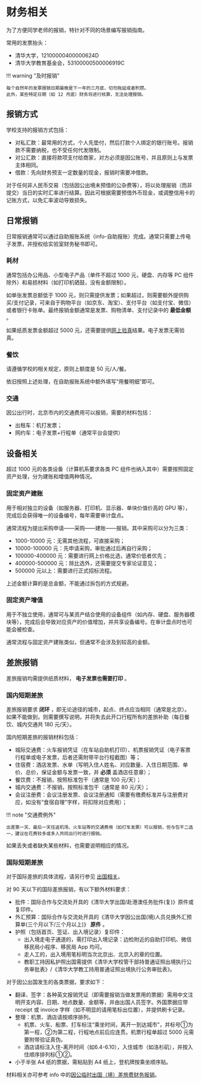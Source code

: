# 财务相关

为了方便同学老师的报销，特针对不同的场景编写报销指南。

常用的发票抬头：

* 清华大学，12100000400000624D
* 清华大学教育基金会，53100000500006919C

!!! warning "及时报销"

    每个自然年的发票报销日期最晚是下一年的三月底，切勿拖延或者积攒。  
    此外，某些特定日期（如 12 月底）财务将进行核算，无法处理报销。

## 报销方式

学校支持的报销方式包括：

* 对私汇款：最常用的方式，个人先垫付，然后打款个人绑定的银行账号。报销款不需要纳税，也不受任何代发限制。
* 对公汇款：直接将款项支付给商家，对方必须是因公账号，并且原则上与发票主体相同。
* 借款：先向财务预支一定数量的现金，报销时需要冲借款。

对于任何非人民币交易（包括因公出境未预借的公杂费等），将以处理报销（而非提交）当日的实时汇率进行结算。因此可根据需要预借外币现金，或调整信用卡的记账方式，以免汇率波动导致损失。

## 日常报销

日常报销通常可以通过自助报账系统（info-自助报账）完成。通常只需要上传电子发票，并授权给实验室财务秘书即可。

### 耗材

通常包括办公用品、小型电子产品（单件不超过 1000 元，硬盘、内存等 PC 组件除外）和易损材料（如打印机硒鼓，没有金额限制）。

如单张发票总额低于 1000 元，则只需提供发票；如果超过，则需要额外提供购买/支付记录，可来自于购物平台（如京东、淘宝）、支付平台（如支付宝、微信）或者银行卡账单。最终报销金额通常是发票、购物清单、支付记录中的 **最低金额** 。

如果纸质发票金额超过 5000 元，还需要提供[网上验真](https://etax.qingdao.chinatax.gov.cn:6883/newdzswj/goTofpcxPage.do)结果。电子发票无需验真。

### 餐饮

请遵循学校的相关规定，原则上额度是 50 元/人/餐。

依旧按照上述处理，在自助报账系统中额外填写“用餐明细”即可。

### 交通

因公出行时，北京市内的交通费用可以报销，需要的材料包括：

* 出租车：机打发票；
* 网约车：电子发票+行程单（通常平台会提供）

## 设备相关

超过 1000 元的各类设备（计算机系要求各类 PC 组件也纳入其中）需要按照固定资产处理，分为建账和增值两种情况。

### 固定资产建账

用于相对独立的设备（如服务器、打印机、显示器、单块价值价高的 GPU 等），完成后会获得唯一的设备编号，每年需要审计盘点。

通常流程为提出采购申请——采购——建账——报销。其中采购可以分为三类：

* 1000-10000 元：无需其他流程，可直接采购；
* 10000-100000 元：先申请采购，审批通过后再自行采购；
* 100000-400000 元：需要进行网上价格比选，通常价低者优先；
* 400000-500000 元：除比选外，还需要提交专家论证意见；
* 500000 元以上：需要进行正式招标流程。

上述金额计算的是总金额，不能通过拆包的方式规避。

### 固定资产增值

用于不独立使用，通常可与某资产结合使用的设备组件（如内存、硬盘、服务器模块等），完成后会导致对应资产的价值增加，并共享设备编号。在审计盘点时也可能会被检查。

通常流程与固定资产建账类似，但通常不会涉及到较高的金额。

## 差旅报销

差旅报销均需提供纸质材料， **电子发票也需要打印** 。

### 国内短期差旅

差旅报销要求 **闭环** ，即无论途径的城市，起点、终点应当相同（通常是北京）。如果不能做到，则需要撰写说明，并将失去此开口行程所有的差旅补助（每日餐饮、城内交通共 180 元/天）。

国内短期差旅的报销材料包括：

* 城际交通费：火车报销凭证（在车站自助机打印）、机票报销凭证（电子客票行程单或电子发票，后者还需附带平台行程截图）等；
* 住宿费：酒店发票、水单（写明入住人姓名、对应数量、入住日期范围、单价、总价，保证金额与发票一致，并 **必须** 盖酒店任意章）；
* 餐饮费：不报销，按照标准包干（通常是 100 元/天）；
* 城内交通费：不报销，按照标准包干（通常是 80 元/天）；
* 会议注册费：会议注册发票、会议注册通知（需要有缴费标准并与注册费对应，如没有“食宿自理”字样，将扣除对应费用）；

!!! note "交通费例外"

    出差第一天、最后一天往返机场、火车站等的交通费用（如打车发票）可以报销，但与包干二选一，建议在花费较多或多人共同出行时进行报销。

如果丢失或者缺失某些材料，也需要说明相应的情况。

### 国际短期差旅

对于国际差旅的具体流程，请另行参见 [出国相关](abroad.md)。

对 90 天以下的国际差旅报销，有以下额外材料要求：

* 批件：国际合作与交流处开具的《清华大学出国/赴港澳任务批件(复)》原件或复印件。
* 外汇预算：国际合作与交流处开具的《清华大学因公出国(境)人员兑换外汇预算单(三个月以下/三个月以上)》 **原件** 。
* 护照（包括首页、签证、出入境记录）复印件：
    * 出入境走电子通道的，需打印出入境记录：边检附近的自助打印机、微信移民局小程序、移民局 App 均可。
    * 走人工的，出入境用笔标明当次北京出、北京入的章的位置。
    * 教职工持因私护照出国需提供《清华大学校管干部持普通证照出境执行公务审批表》/《清华大学教工持用普通证照出境执行公务审批表》。

对于因公出国发生的各类票据，要求如下：

* 翻译、签字：各种英文报销凭证（即需要报销当做发票用的票据）需用中文注明开支内容、日期、地点数量、金额等，并由出国人员签字。外国票据应带 receipt 或 invoice 字样（如不明显的请用笔标出位置），并提供刷卡记录。
* 整理：机票、酒店请按顺序排列。
    * 机票、火车、船票、打车标注“乘坐时间，离开一到达城市”，并标号①为第一程，②为第二程，行程地点前后应连贯。机票行程单超过 5000 元需要附带验证真伪。
    * 酒店请标注入住-离开时间（如6.4-6.10），入住城市（如洛杉矶），并按入住顺序排列标①②。
* 小于半张 A4 纸的票据，需粘贴到 A4 纸上，登机牌按乘坐顺序贴。

材料相关亦可参考 info 中的[因公临时出国（境）差旅费财务报销](https://banshi.tsinghua.edu.cn/retrievepro_user/detailPage?id=98adc79d-680f-45d6-b100-81ed1777d60d&entranceType=1)。
